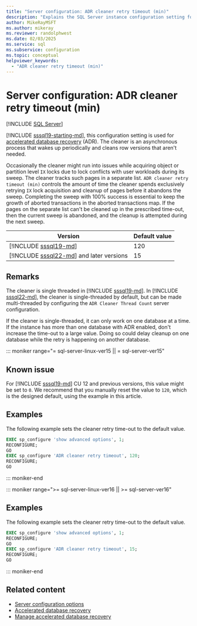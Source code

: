 ```yaml
---
title: "Server configuration: ADR cleaner retry timeout (min)"
description: "Explains the SQL Server instance configuration setting for ADR cleaner retry timeout."
author: MikeRayMSFT
ms.author: mikeray
ms.reviewer: randolphwest
ms.date: 02/03/2025
ms.service: sql
ms.subservice: configuration
ms.topic: conceptual
helpviewer_keywords:
  - "ADR cleaner retry timeout (min)"
---
```

# Server configuration: ADR cleaner retry timeout (min)

[!INCLUDE [SQL Server](../../includes/applies-to-version/sqlserver.md)]

[!INCLUDE [sssql19-starting-md](../../includes/sssql19-starting-md.md)], this configuration setting is used for [accelerated database recovery](../../relational-databases/accelerated-database-recovery-concepts.md) (ADR). The cleaner is an asynchronous process that wakes up periodically and cleans row versions that aren't needed.

Occasionally the cleaner might run into issues while acquiring object or partition level `IX` locks due to lock conflicts with user workloads during its sweep. The cleaner tracks such pages in a separate list. `ADR cleaner retry timeout (min)` controls the amount of time the cleaner spends exclusively retrying `IX` lock acquisition and cleanup of pages before it abandons the sweep. Completing the sweep with 100% success is essential to keep the growth of aborted transactions in the aborted transactions map. If the pages on the separate list can't be cleaned up in the prescribed time-out, then the current sweep is abandoned, and the cleanup is attempted during the next sweep.

| Version | Default value |
| --- | --- |
| [!INCLUDE [sssql19-md](../../includes/sssql19-md.md)] | 120 |
| [!INCLUDE [sssql22-md](../../includes/sssql22-md.md)] and later versions | 15 |

## Remarks

The cleaner is single threaded in [!INCLUDE [sssql19-md](../../includes/sssql19-md.md)]. In [!INCLUDE [sssql22-md](../../includes/sssql22-md.md)], the cleaner is single-threaded by default, but can be made multi-threaded by configuring the `ADR Cleaner Thread Count` server configuration.

If the cleaner is single-threaded, it can only work on one database at a time. If the instance has more than one database with ADR enabled, don't increase the time-out to a large value. Doing so could delay cleanup on one database while the retry is happening on another database.

::: moniker range="= sql-server-linux-ver15 || = sql-server-ver15"

## Known issue

For [!INCLUDE [sssql19-md](../../includes/sssql19-md.md)] CU 12 and previous versions, this value might be set to `0`. We recommend that you manually reset the value to `120`, which is the designed default, using the example in this article.

## Examples

The following example sets the cleaner retry time-out to the default value.

```sql
EXEC sp_configure 'show advanced options', 1;
RECONFIGURE;
GO
EXEC sp_configure 'ADR cleaner retry timeout', 120;
RECONFIGURE;
GO
```

::: moniker-end

::: moniker range=">= sql-server-linux-ver16 || >= sql-server-ver16"

## Examples

The following example sets the cleaner retry time-out to the default value.

```sql
EXEC sp_configure 'show advanced options', 1;
RECONFIGURE;
GO
EXEC sp_configure 'ADR cleaner retry timeout', 15;
RECONFIGURE;
GO
```

::: moniker-end

## Related content

- [Server configuration options](server-configuration-options-sql-server.md)
- [Accelerated database recovery](../../relational-databases/accelerated-database-recovery-concepts.md)
- [Manage accelerated database recovery](../../relational-databases/accelerated-database-recovery-management.md)
